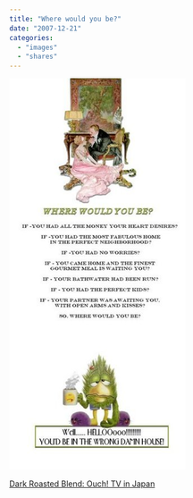 ```yaml
---
title: "Where would you be?"
date: "2007-12-21"
categories: 
  - "images"
  - "shares"
---
```


![](images/4wnP83SaF386wkggLE7yVUPs_540.jpg)

[Dark Roasted Blend: Ouch! TV in Japan](http://www.darkroastedblend.com/2007/12/ouch-tv-in-japan.html)
